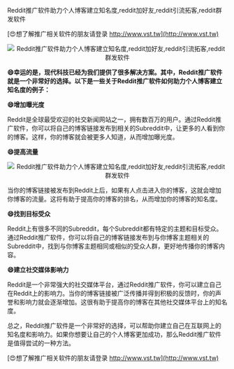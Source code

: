 Reddit推广软件助力个人博客建立知名度,reddit加好友,reddit引流拓客,reddit群发软件

[😍想了解推广相关软件的朋友请登录 http://www.vst.tw](http://www.vst.tw)

 <center><img src="https://vst.tw/MP4/tuiguang/png/4.png" alt="Reddit推广软件助力个人博客建立知名度,reddit加好友,reddit引流拓客,reddit群发软件"></center>

**😄幸运的是，现代科技已经为我们提供了很多解决方案。其中，Reddit推广软件就是一个非常好的选择。以下是一些关于Reddit推广软件如何助力个人博客建立知名度的例子：**

**😄增加曝光度**

Reddit是全球最受欢迎的社交新闻网站之一，拥有数百万的用户。通过Reddit推广软件，你可以将自己的博客链接发布到相关的Subreddit中，让更多的人看到你的博客。这样，你的博客就会被更多人知道，从而增加曝光度。

**😄提高流量**

 <center><img src="https://vst.tw/MP4/tuiguang/png/2.png" alt="Reddit推广软件助力个人博客建立知名度,reddit加好友,reddit引流拓客,reddit群发软件"></center>

当你的博客链接被发布到Reddit上后，如果有人点击进入你的博客，这就会增加你博客的流量。这将有助于提高你的博客的排名，从而增加你的博客的知名度。

**😄找到目标受众**

Reddit上有很多不同的Subreddit，每个Subreddit都有特定的主题和目标受众。通过Reddit推广软件，你可以将自己的博客链接发布到与你博客主题相关的Subreddit中，找到与你博客主题相同或相似的受众人群，更好地传播你的博客内容。

**😄建立社交媒体影响力**

Reddit是一个非常强大的社交媒体平台，通过Reddit推广软件，你可以建立自己在Reddit上的影响力。当你的博客链接被广泛传播并得到积极的反馈时，你的声誉和影响力就会逐渐增加。这很有助于提高你的博客在其他社交媒体平台上的知名度。

总之，Reddit推广软件是一个非常好的选择，可以帮助你建立自己在互联网上的知名度和影响力。如果你想要让自己的个人博客更加成功，那么Reddit推广软件是值得尝试的一种方法。

[😍想了解推广相关软件的朋友请登录 http://www.vst.tw](http://www.vst.tw)



